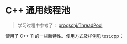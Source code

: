 # C++ 通用线程池

> 学习过程中参考了： [progschj/ThreadPool](https://github.com/progschj/ThreadPool)

使用了 C++ 11 的一些新特性。使用方式及样例见 test.cpp；
